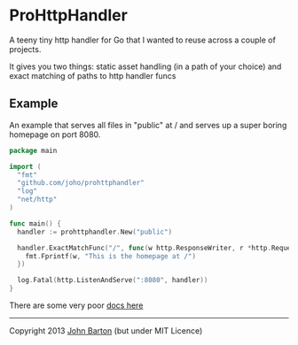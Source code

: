 # ProHttpHandler

A teeny tiny http handler for Go that I wanted to reuse across a couple of projects.

It gives you two things: static asset handling (in a path of your choice) and exact matching of paths to http handler funcs

## Example 

An example that serves all files in "public" at / and serves up a super boring homepage on port 8080.

```go
package main

import (
  "fmt"
  "github.com/joho/prohttphandler"
  "log"
  "net/http"
)

func main() {
  handler := prohttphandler.New("public")

  handler.ExactMatchFunc("/", func(w http.ResponseWriter, r *http.Request) {
    fmt.Fprintf(w, "This is the homepage at /")
  })

  log.Fatal(http.ListenAndServe(":8080", handler))
}
```

There are some very poor [docs here](http://godoc.org/github.com/joho/prohttphandler)

---
Copyright 2013 [John Barton](http://whoisjohnbarton.com) (but under MIT Licence)
